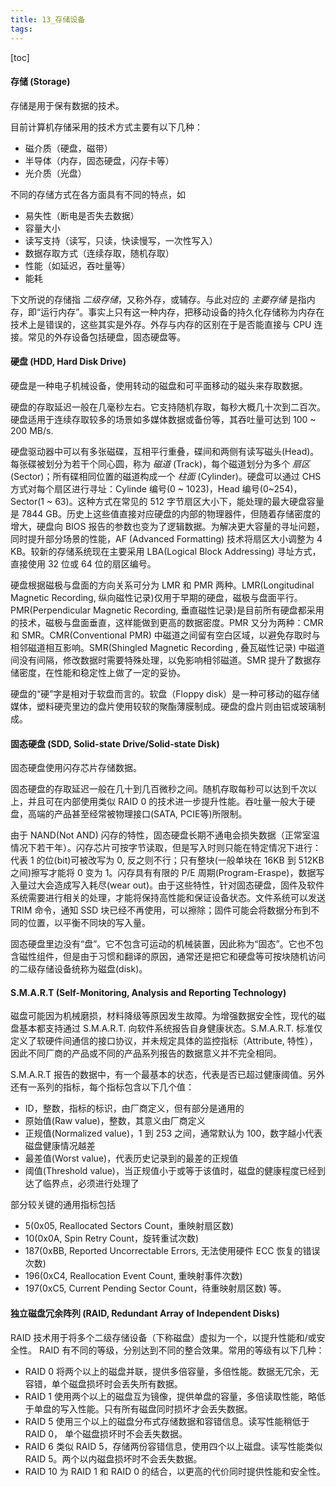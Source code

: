```yaml
---
title: 13_存储设备
tags: 
---
```


[toc]

#### 存储 (Storage)

存储是用于保有数据的技术。

目前计算机存储采用的技术方式主要有以下几种：
- 磁介质（硬盘，磁带）
- 半导体（内存，固态硬盘，闪存卡等）
- 光介质（光盘）

不同的存储方式在各方面具有不同的特点，如
- 易失性（断电是否失去数据）
- 容量大小
- 读写支持（读写，只读，快读慢写，一次性写入）
- 数据存取方式（连续存取，随机存取）
- 性能（如延迟，吞吐量等）
- 能耗

下文所说的存储指 _二级存储_，又称外存，或辅存。与此对应的 _主要存储_ 是指内存，即“运行内存”。事实上只有这一种内存，把移动设备的持久化存储称为内存在技术上是错误的，这些其实是外存。外存与内存的区别在于是否能直接与 CPU 连接。常见的外存设备包括硬盘，固态硬盘等。

#### 硬盘 (HDD, Hard Disk Drive)

硬盘是一种电子机械设备，使用转动的磁盘和可平面移动的磁头来存取数据。

硬盘的存取延迟一般在几毫秒左右。它支持随机存取，每秒大概几十次到二百次。硬盘适用于连续存取较多的场景如多媒体数据或备份等，其吞吐量可达到 100 ~ 200 MB/s.

硬盘驱动器中可以有多张磁碟，互相平行重叠，碟间和两侧有读写磁头(Head)。每张碟被划分为若干个同心圆，称为 _磁道_ (Track)，每个磁道划分为多个 _扇区_ (Sector)；所有碟相同位置的磁道构成一个 _柱面_ (Cylinder)。硬盘可以通过 CHS 方式对每个扇区进行寻址：Cylinde 编号(0 ~ 1023)，Head 编号(0~254)，Sector(1 ~ 63)。这种方式在常见的 512 字节扇区大小下，能处理的最大硬盘容量是 7844 GB。历史上这些值直接对应硬盘的内部的物理器件，但随着存储密度的增大，硬盘向 BIOS 报告的参数也变为了逻辑数据。为解决更大容量的寻址问题，同时提升部分场景的性能，AF (Advanced Formatting) 技术将扇区大小调整为 4 KB。较新的存储系统现在主要采用 LBA(Logical Block Addressing) 寻址方式，直接使用 32 位或 64 位的扇区编号。

硬盘根据磁极与盘面的方向关系可分为 LMR 和 PMR 两种。LMR(Longitudinal Magnetic Recording, 纵向磁性记录)仅用于早期的硬盘，磁极与盘面平行。PMR(Perpendicular Magnetic Recording, 垂直磁性记录)是目前所有硬盘都采用的技术，磁极与盘面垂直，这样能做到更高的数据密度。PMR 又分为两种：CMR 和 SMR。CMR(Conventional PMR) 中磁道之间留有空白区域，以避免存取时与相邻磁道相互影响。SMR(Shingled Magnetic Recording , 叠瓦磁性记录) 中磁道间没有间隔，修改数据时需要特殊处理，以免影响相邻磁道。SMR 提升了数据存储密度，在性能和稳定性上做了一定的妥协。

硬盘的“硬”字是相对于软盘而言的。软盘（Floppy disk）是一种可移动的磁存储媒体，塑料硬壳里边的盘片使用较软的聚酯薄膜制成。硬盘的盘片则由铝或玻璃制成。

#### 固态硬盘 (SDD, Solid-state Drive/Solid-state Disk)

固态硬盘使用闪存芯片存储数据。

固态硬盘的存取延迟一般在几十到几百微秒之间。随机存取每秒可以达到千次以上，并且可在内部使用类似 RAID 0 的技术进一步提升性能。吞吐量一般大于硬盘，高端的产品甚至经常被物理接口(SATA, PCIE等)所限制。

由于 NAND(Not AND) 闪存的特性，固态硬盘长期不通电会损失数据（正常室温情况下若干年）。闪存芯片可按字节读取，但是写入时则只能在特定情况下进行：代表 1 的位(bit)可被改写为 0, 反之则不行；只有整块(一般单块在 16KB 到 512KB 之间)擦写才能将 0 变为 1。闪存具有有限的 P/E 周期(Program-Eraspe)，数据写入量过大会造成写入耗尽(wear out)。由于这些特性，针对固态硬盘，固件及软件系统需要进行相关的处理，才能将保持高性能和保证设备状态。文件系统可以发送 TRIM 命令，通知 SSD 块已经不再使用，可以擦除；固件可能会将数据分布到不同的位置，以平衡不同块的写入量。

固态硬盘里边没有“盘”。它不包含可运动的机械装置，因此称为“固态”。它也不包含磁性组件，但是由于习惯和翻译的原因，通常还是把它和硬盘等可按块随机访问的二级存储设备统称为磁盘(disk)。

#### S.M.A.R.T (Self-Monitoring, Analysis and Reporting Technology)

磁盘可能因为机械磨损，材料降级等原因发生故障。为增强数据安全性，现代的磁盘基本都支持通过 S.M.A.R.T. 向软件系统报告自身健康状态。S.M.A.R.T. 标准仅定义了软硬件间通信的接口协议，并未规定具体的监控指标（Attribute, 特性），因此不同厂商的产品或不同的产品系列报告的数据意义并不完全相同。

S.M.A.R.T 报告的数据中，有一个最基本的状态，代表是否已超过健康阈值。另外还有一系列的指标，每个指标包含以下几个值：

*   ID，整数，指标的标识，由厂商定义，但有部分是通用的
*   原始值(Raw value)，整数，其意义由厂商定义
*   正规值(Normalized value)，1 到 253 之间，通常默认为 100，数字越小代表磁盘健康情况越差
*   最差值(Worst value)，代表历史记录到的最差的正规值
*   阈值(Threshold value)，当正规值小于或等于该值时，磁盘的健康程度已经到达了临界点，必须进行处理了

部分较关键的通用指标包括 
- 5(0x05, Reallocated Sectors Count，重映射扇区数)
- 10(0x0A, Spin Retry Count，旋转重试次数)
- 187(0xBB, Reported Uncorrectable Errors, 无法使用硬件 ECC 恢复的错误次数)
- 196(0xC4, Reallocation Event Count, 重映射事件次数)
- 197(0xC5, Current Pending Sector Count，待重映射扇区数) 等。

#### 独立磁盘冗余阵列 (RAID, Redundant Array of Independent Disks)

RAID 技术用于将多个二级存储设备（下称磁盘）虚拟为一个，以提升性能和/或安全性。 RAID 有不同的等级，分别达到不同的整合效果。常用的等级有以下几种：

*   RAID 0 将两个以上的磁盘并联，提供多倍容量，多倍性能。数据无冗余，无容错，单个磁盘损坏时会丢失所有数据。
*   RAID 1 使用两个以上的磁盘互为镜像，提供单盘的容量，多倍读取性能，略低于单盘的写入性能。只有所有磁盘同时损坏才会丢失数据。
*   RAID 5 使用三个以上的磁盘分布式存储数据和容错信息。读写性能稍低于 RAID 0， 单个磁盘损坏时不会丢失数据。
*   RAID 6 类似 RAID 5，存储两份容错信息，使用四个以上磁盘。读写性能类似 RAID 5。两个以内磁盘损坏时不会丢失数据。
*   RAID 10 为 RAID 1 和 RAID 0 的结合，以更高的代价同时提供性能和安全性。